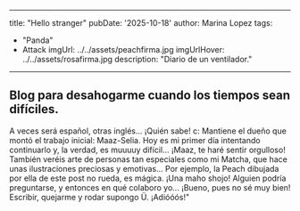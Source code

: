  ---
title: "Hello stranger"
pubDate: '2025-10-18'
author: Marina Lopez
tags:
  - "Panda"
  - Attack
imgUrl: ../../assets/peachfirma.jpg
imgUrlHover: ../../assets/rosafirma.jpg
description: "Diario de un ventilador."
---
## Blog para desahogarme cuando los tiempos sean difíciles.

A veces será español, otras inglés... ¡Quién sabe! c: Mantiene el dueño que montó el trabajo inicial: Maaz-Selia. Hoy es mi primer día intentando continuarlo y, la verdad, es muuuuy difícil... ¡Maaz, te haré sentir orgulloso! También veréis arte de personas tan especiales como mi Matcha, que hace unas ilustraciones preciosas y emotivas... Por ejemplo, la Peach dibujada por ella de este post no rueda, es mágica. ¡Una maho shojo! Alguien podría preguntarse, y entonces en qué colaboro yo... ¡Bueno, pues no sé muy bien! Escribir, quejarme y rodar supongo Ü. ¡Adióóós!"

